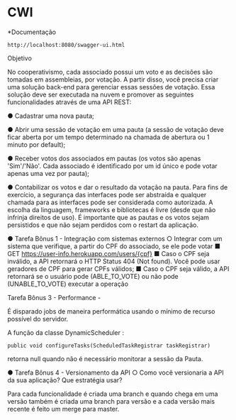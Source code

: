 # CWI

*Documentação
```
http://localhost:8080/swagger-ui.html
 ```

Objetivo

No cooperativismo, cada associado possui um voto e as decisões são tomadas em assembleias, por votação.
A partir disso, você precisa criar uma solução back-end para gerenciar essas sessões de votação.
Essa solução deve ser executada na nuvem e promover as seguintes funcionalidades através de uma API
REST:

● Cadastrar uma nova pauta;

● Abrir uma sessão de votação em uma pauta (a sessão de votação deve ficar aberta por um tempo
determinado na chamada de abertura ou 1 minuto por default);

● Receber votos dos associados em pautas (os votos são apenas 'Sim'/'Não'. Cada associado é
identificado por um id único e pode votar apenas uma vez por pauta);

● Contabilizar os votos e dar o resultado da votação na pauta.
Para fins de exercício, a segurança das interfaces pode ser abstraída e qualquer chamada para as interfaces
pode ser considerada como autorizada. A escolha da linguagem, frameworks e bibliotecas é livre (desde que
não infrinja direitos de uso).
É importante que as pautas e os votos sejam persistidos e que não sejam perdidos com o restart da aplicação.

● Tarefa Bônus 1 - Integração com sistemas externos
○ Integrar com um sistema que verifique, a partir do CPF do associado, se ele pode votar
■ GET https://user-info.herokuapp.com/users/{cpf}
■ Caso o CPF seja inválido, a API retornará o HTTP Status 404 (Not found). Você pode
usar geradores de CPF para gerar CPFs válidos;
■ Caso o CPF seja válido, a API retornará se o usuário pode (ABLE_TO_VOTE) ou não
pode (UNABLE_TO_VOTE) executar a operação

 Tarefa Bônus 3 - Performance - 
 
 É disparado jobs de maneira performática usando o mínimo de recurso possível do servidor.
 
 A função da classe DynamicScheduler :
 ```
 public void configureTasks(ScheduledTaskRegistrar taskRegistrar)
 ```
 retorna  null quando não é necessário monitorar a sessão da Pauta.
 
 
● Tarefa Bônus 4 - Versionamento da API
○ Como você versionaria a API da sua aplicação? Que estratégia usar?

Para cada funcionalidade é criada uma branch e quando chega em uma versão também é criada uma branch para versão e a cada versão mais recente é feito um merge para master.



